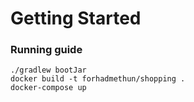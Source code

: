 # Getting Started

### Running guide

``` 
./gradlew bootJar
docker build -t forhadmethun/shopping .
docker-compose up
```
